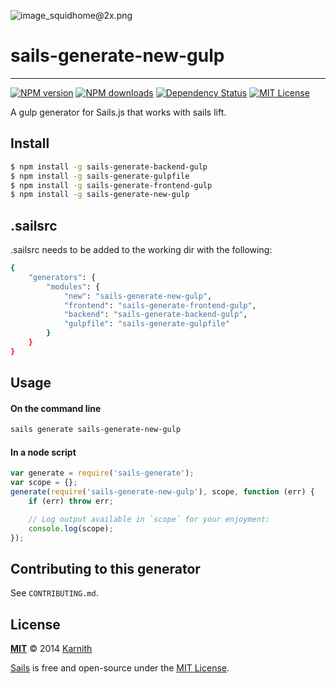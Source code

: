 ![image_squidhome@2x.png](http://i.imgur.com/RIvu9.png)
# sails-generate-new-gulp
-----------------------------------------------
[![NPM version][npm-version-image]][npm-url] [![NPM downloads][npm-downloads-image]][npm-url] [![Dependency Status][dependency-image]][dependency-url] [![MIT License][license-image]][license-url]

A gulp generator for Sails.js that works with sails lift.

## Install

```sh
$ npm install -g sails-generate-backend-gulp
$ npm install -g sails-generate-gulpfile
$ npm install -g sails-generate-frontend-gulp
$ npm install -g sails-generate-new-gulp

```

## .sailsrc

.sailsrc needs to be added to the working dir with the following:

```sh
{
    "generators": {
        "modules": {
            "new": "sails-generate-new-gulp",
            "frontend": "sails-generate-frontend-gulp",
            "backend": "sails-generate-backend-gulp",
            "gulpfile": "sails-generate-gulpfile"
        }
    }
}
```

## Usage

#### On the command line

```sh
sails generate sails-generate-new-gulp
```

#### In a node script

```javascript
var generate = require('sails-generate');
var scope = {};
generate(require('sails-generate-new-gulp'), scope, function (err) {
	if (err) throw err;

	// Log output available in `scope` for your enjoyment:
	console.log(scope);
});
```


## Contributing to this generator

See `CONTRIBUTING.md`.

## License

**[MIT](./LICENSE)**
&copy; 2014 [Karnith](http://github.com/Karnith)

[Sails](http://sailsjs.org) is free and open-source under the [MIT License](http://sails.mit-license.org/).

[license-image]: http://img.shields.io/badge/license-MIT-blue.svg?style=flat
[license-url]: LICENSE

[npm-url]: https://npmjs.org/package/sails-generate-new-gulp
[npm-version-image]: http://img.shields.io/npm/v/sails-generate-new-gulp.svg?style=flat
[npm-downloads-image]: http://img.shields.io/npm/dm/sails-generate-new-gulp.svg?style=flat

[dependency-image]: https://gemnasium.com/Karnith/sails-generate-new-gulp.svg?style=flat
[dependency-url]: https://gemnasium.com/Karnith/sails-generate-new-gulp

[coverage-image]: http://img.shields.io/coveralls/Karnith/sails-generate-new-gulp/master.svg?style=flat
[coverage-url]: https://coveralls.io/r/Karnith/sails-generate-new-gulp?branch=master
